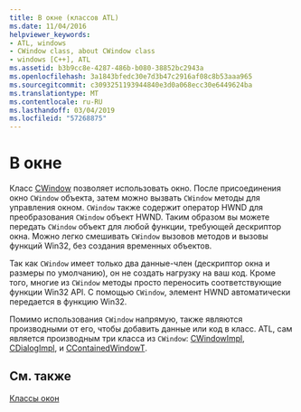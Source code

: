 ```yaml
---
title: В окне (классов ATL)
ms.date: 11/04/2016
helpviewer_keywords:
- ATL, windows
- CWindow class, about CWindow class
- windows [C++], ATL
ms.assetid: b3b9cc8e-4287-486b-b080-38852bc2943a
ms.openlocfilehash: 3a1843bfedc30e7d3b47c2916af08c8b53aaa965
ms.sourcegitcommit: c3093251193944840e3d0a068ecc30e6449624ba
ms.translationtype: MT
ms.contentlocale: ru-RU
ms.lasthandoff: 03/04/2019
ms.locfileid: "57268875"
---
```

# <a name="using-a-window"></a>В окне

Класс [CWindow](../atl/reference/cwindow-class.md) позволяет использовать окно. После присоединения окно `CWindow` объекта, затем можно вызвать `CWindow` методы для управления окном. `CWindow` также содержит оператор HWND для преобразования `CWindow` объект HWND. Таким образом вы можете передать `CWindow` объект для любой функции, требующей дескриптор окна. Можно легко смешивать `CWindow` вызовов методов и вызовы функций Win32, без создания временных объектов.

Так как `CWindow` имеет только два данные-член (дескриптор окна и размеры по умолчанию), он не создать нагрузку на ваш код. Кроме того, многие из `CWindow` методы просто переносить соответствующие функции Win32 API. С помощью `CWindow`, элемент HWND автоматически передается в функцию Win32.

Помимо использования `CWindow` напрямую, также являются производными от его, чтобы добавить данные или код в класс. ATL, сам является производным три класса из `CWindow`: [CWindowImpl](../atl/implementing-a-window.md), [CDialogImpl](../atl/implementing-a-dialog-box.md), и [CContainedWindowT](../atl/using-contained-windows.md).

## <a name="see-also"></a>См. также

[Классы окон](../atl/atl-window-classes.md)
